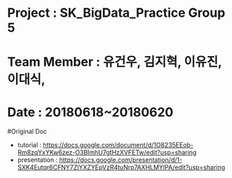 # Project :  SK_BigData_Practice Group 5
# Team Member : 유건우, 김지혁, 이유진, 이대식, 
# Date : 20180618~20180620


#Original Doc 
 - tutorial : https://docs.google.com/document/d/1O8235EEob-Rm8zqYxYKw6zez-O3BImhU7gtHzXVFETw/edit?usp=sharing
 - presentation : https://docs.google.com/presentation/d/1-SXK4Eutqr6CFNY7ZlYXZYEpVzR4tuNrp7AXHLMYIPA/edit?usp=sharing
